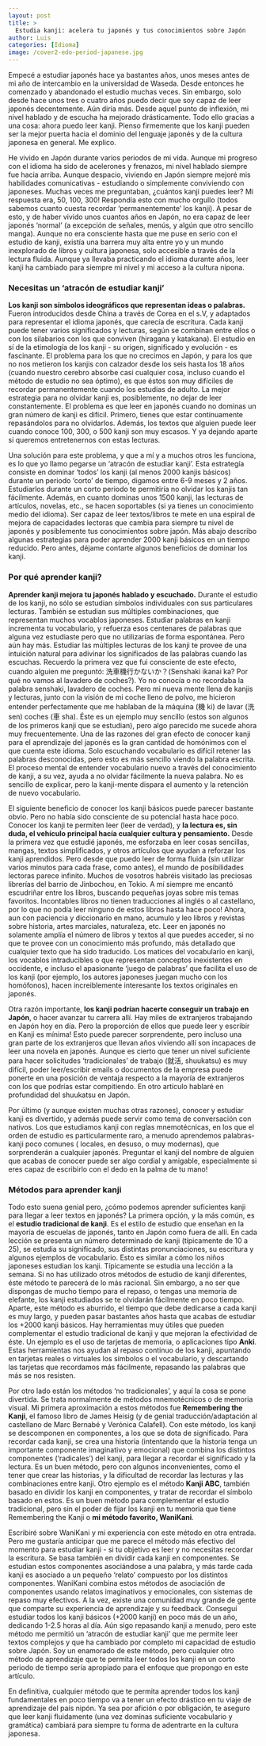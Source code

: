 ```yaml
---
layout: post
title: >
  Estudia kanji: acelera tu japonés y tus conocimientos sobre Japón
author: Luis
categories: [Idioma]
image: /cover2-edo-period-japanese.jpg
---
```


Empecé a estudiar japonés hace ya bastantes años, unos meses antes de mi año de intercambio en la universidad de Waseda. Desde entonces he comenzado y abandonado el estudio muchas veces. Sin embargo, solo desde hace unos tres o cuatro años puedo decir que soy capaz de leer japonés decentemente. Aún diría más. Desde aquel punto de inflexión, mi nivel hablado y de escucha ha mejorado drásticamente. Todo ello gracias a una cosa: ahora puedo leer kanji. Pienso firmemente que los kanji pueden ser la mejor puerta hacia el dominio del lenguaje japonés y de la cultura japonesa en general. Me explico.

He vivido en Japón durante varios periodos de mi vida. Aunque mi progreso con el idioma ha sido de acelerones y frenazos, mi nivel hablado siempre fue hacia arriba. Aunque despacio, viviendo en Japón siempre mejoré mis habilidades comunicativas - estudiando o simplemente conviviendo con japoneses. Muchas veces me preguntaban, ¿cuántos kanji puedes leer? Mi respuesta era, 50, 100, 300! Respondía esto con mucho orgullo (todos sabemos cuanto cuesta recordar ‘permanentemente’ los kanji). A pesar de esto, y de haber vivido unos cuantos años en Japón, no era capaz de leer japonés ‘normal’ (a excepción de señales, menús, y algún que otro sencillo manga). Aunque no era consciente hasta que me puse en serio con el estudio de kanji, existía una barrera muy alta entre yo y un mundo inexplorado de libros y cultura japonesa, solo accesible a través de la lectura fluida. Aunque ya llevaba practicando el idioma durante años, leer kanji ha cambiado para siempre mi nivel y mi acceso a la cultura nipona. 

### Necesitas un ‘atracón de estudiar kanji’

**Los kanji son símbolos ideográficos que representan ideas o palabras.** Fueron introducidos desde China a través de Corea en el s.V,  y adaptados para representar el idioma japonés, que carecía de escritura. Cada kanji puede tener varios significados y lecturas, según se combinan entre ellos o con los silabarios con los que conviven (hiragana y katakana). El estudio en sí de la etimología de los kanji - su origen, significado y evolución -  es fascinante. El problema para los que no crecimos en Japón, y para los que no nos metieron los kanjis con calzador desde los seis hasta los 18 años (cuando nuestro cerebro absorbe casi cualquier cosa, incluso cuando el método de estudio no sea óptimo), es que éstos son muy difíciles de recordar permanentemente cuando los estudias de adulto. La mejor estrategia para no olvidar kanji es, posiblemente, no dejar de leer constantemente. El problema es que leer en japonés cuando no dominas un gran número de kanji es difícil. Primero, tienes que estar continuamente repasándolos para no olvidarlos. Además, los textos que alguien puede leer cuando conoce 100, 300, o 500 kanji son muy escasos. Y ya dejando aparte si queremos entretenernos con estas lecturas. 

Una solución para este problema, y que a mí y a muchos otros les funciona, es lo que yo llamo pegarse un ‘atracón de estudiar kanji’. Esta estrategía consiste en dominar ‘todos’ los kanji (al menos 2000 kanjis básicos) durante un periodo ‘corto’ de tiempo, digamos entre 6-9 meses y 2 años. Estudiarlos durante un corto periodo te permitiría no olvidar los kanjis tan fácilmente. Además, en cuanto dominas unos 1500 kanji, las lecturas de artículos, novelas, etc., se hacen soportables (si ya tienes un conocimiento medio del idioma). Ser capaz de leer textos/libros te mete en una espiral de mejora de capacidades lectoras que cambia para siempre tu nivel de japonés y posiblemente tus conocimientos sobre japón. Más abajo describo algunas estrategias para poder aprender 2000 kanji básicos en un tiempo reducido. Pero antes, déjame contarte algunos beneficios de dominar los kanji. 

### Por qué aprender kanji?

 **Aprender kanji mejora tu japonés hablado y escuchado.** Durante el estudio de los kanji, no sólo se estudian símbolos individuales con sus particulares lecturas. También se estudian sus múltiples combinaciones, que representan muchos vocablos japoneses. Estudiar palabras en kanji incrementa tu vocabulario, y refuerza esos centenares de palabras que alguna vez estudiaste pero que no utilizarías de forma espontánea. Pero aún hay más. Estudiar las múltiples lecturas de los kanji te provee de una intuición natural para adivinar los significados de las palabras cuando las escuchas. Recuerdo la primera vez que fui consciente de este efecto, cuando alguien me preguntó: 洗車機行かないか？(Senshaki ikanai ka? Por qué no vamos al lavadero de coches?). Yo no conocía o no recordaba la palabra senshaki, lavadero de coches. Pero mi nueva mente llena de kanjis y lecturas, junto con la visión de mi coche lleno de polvo, me hicieron entender perfectamente que me hablaban de la máquina (機 ki) de lavar (洗 sen) coches (車 sha). Éste es un ejemplo muy sencillo (estos son algunos de los primeros kanji que se estudian), pero algo parecido me sucede ahora muy frecuentemente. Una de las razones del gran efecto de conocer kanji para el aprendizaje del japonés es la gran cantidad de homónimos con el que cuenta este idioma. Solo escuchando vocabulario es difícil retener las palabras desconocidas, pero esto es más sencillo viendo la palabra escrita. El proceso mental de entender vocabulario nuevo a través del conocimiento de kanji, a su vez, ayuda a no olvidar fácilmente la nueva palabra. No es sencillo de explicar, pero la kanji-mente dispara el aumento y la retención de nuevo vocabulario.

El siguiente beneficio de conocer los kanji básicos puede parecer bastante obvio. Pero no había sido consciente de su potencial hasta hace poco. Conocer los kanji te permiten leer (leer de verdad), y **la lectura es, sin duda, el vehículo principal hacía cualquier cultura y pensamiento.** Desde la primera vez que estudié japonés, me esforzaba en leer cosas sencillas, mangas, textos simplificados, y otros artículos que ayudan a reforzar los kanji aprendidos. Pero desde que puedo leer de forma fluida (sin utilizar varios minutos para cada frase, como antes), el mundo de posibilidades lectoras parece infinito. Muchos de vosotros habréis visitado las preciosas librerías del barrio de Jinbochou, en Tokio. A mí siempre me encantó escudriñar entre los libros, buscando pequeñas joyas sobre mis temas favoritos. Incontables libros no tienen traducciones al inglés o al castellano, por lo que no podía leer ninguno de estos libros hasta hace poco! Ahora, aun con paciencia y diccionario en mano, acumulo y leo libros y revistas sobre historia, artes marciales, naturaleza, etc. Leer en japonés no solamente amplía el número de libros y textos al que puedes acceder, si no que te provee con un conocimiento más profundo, más detallado que cualquier texto que ha sido traducido. Los matices del vocabulario en kanji, los vocablos intraducibles o que representan conceptos inexistentes en occidente, e incluso el apasionante ‘juego de palabras’ que facilita el uso de los kanji (por ejemplo, los autores japoneses juegan mucho con los homófonos), hacen increiblemente interesante los textos originales en japonés. 

Otra razón importante, **los kanji podrían hacerte conseguir un trabajo en Japón**, o hacer avanzar tu carrera allí. Hay miles de extranjeros trabajando en Japón hoy en día. Pero la proporción de ellos que puede leer y escribir en Kanji es mínima! Esto puede parecer sorprendente, pero incluso una gran parte de los extranjeros que llevan años viviendo allí son incapaces de leer una novela en japonés. Aunque es cierto que tener un nivel suficiente para hacer solicitudes ‘tradicionales’ de trabajo (就活, shuukatsu) es muy difícil, poder leer/escribir emails o documentos de la empresa puede ponerte en una posición de ventaja respecto a la mayoría de extranjeros con los que podrías estar compitiendo. En otro artículo hablaré en profundidad del shuukatsu en Japón. 

Por último (y aunque existen muchas otras razones), conocer y estudiar kanji es divertido, y además puede servir como tema de conversación con nativos. Los que estudiamos kanji con reglas mnemotécnicas, en los que el orden de estudio es particularmente raro, a menudo aprendemos palabras-kanji poco comunes ( locales, en desuso, o muy modernas), que sorprenderán a cualquier japonés. Preguntar el kanji del nombre de alguien que acabas de conocer puede ser algo cordial y amigable, especialmente si eres capaz de escribirlo con el dedo en la palma de tu mano!

### Métodos para aprender kanji

Todo esto suena genial pero, ¿cómo podemos aprender suficientes kanji para llegar a leer textos en japonés? La primera opción, y la más común, es el **estudio tradicional de kanji**. Es el estilo de estudio que enseñan en la mayoría de escuelas de japonés, tanto en Japón como fuera de allí. En cada lección se presenta un número determinado de kanji (típicamente de 10 a 25), se estudia su significado, sus distintas pronunciaciones, su escritura y algunos ejemplos de vocabulario. Esto es similar a cómo los niños japoneses estudian los kanji. Típicamente se estudia una lección a la semana. Si no has utilizado otros métodos de estudio de kanji diferentes, éste método te parecerá de lo más racional. Sin embargo, a no ser que dispongas de mucho tiempo para el repaso, o tengas una memoria de elefante, los kanji estudiados se te olvidarán fácilmente en poco tiempo. Aparte, este método es aburrido, el tiempo que debe dedicarse a cada kanji es muy largo, y pueden pasar bastantes años hasta que acabas de estudiar los +2000 kanji básicos. Hay herramientas muy útiles que pueden complementar el estudio tradicional de kanji y que mejoran la efectividad de éste. Un ejemplo es el uso de tarjetas de memoria, o aplicaciones tipo **Anki**. Estas herramientas nos ayudan al repaso continuo de los kanji, apuntando en tarjetas reales o virtuales los símbolos o el vocabulario, y descartando las tarjetas que recordamos más fácilmente, repasando las palabras que más se nos resisten. 

Por otro lado están los métodos ‘no tradicionales’, y aquí la cosa se pone divertida. Se trata normalmente de métodos mnemotécnicos o de memoria visual. Mi primera aproximación a estos métodos fue **Remembering the Kanji**, el famoso libro de James Heisig (y de genial traducción/adaptación al castellano de Marc Bernabé y Verónica Calafell). Con este método, los kanji se descomponen en componentes, a los que se dota de significado. Para recordar cada kanji, se crea una historia (intentando que la historia tenga un importante componente imaginativo y emocional) que combina los distintos componentes (‘radicales’) del kanji, para llegar a recordar el significado y la lectura. Es un buen método, pero con algunos inconvenientes, como el tener que crear las historias, y la dificultad de recordar las lecturas y las combinaciones entre kanji. Otro ejemplo es el método **Kanji ABC**, también basado en dividir los kanji en componentes, y tratar de recordar el símbolo basado en estos. Es un buen método para complementar el estudio tradicional, pero sin el poder de fijar los kanji en tu memoria que tiene Remembering the Kanji o **mi método favorito, WaniKani**.

Escribiré sobre WaniKani y mi experiencia con este método en otra entrada. Pero me gustaría anticipar que me parece el método más efectivo del momento para estudiar kanji - si tu objetivo es leer y no necesitas recordar la escritura. Se basa también en dividir cada kanji en componentes. Se estudian estos componentes asociándose a una palabra, y más tarde cada kanji es asociado a un pequeño ‘relato’ compuesto por los distintos componentes. WaniKani combina estos métodos de asociación de componentes usando relatos imaginativos y emocionales, con sistemas de repaso muy efectivos. A la vez, existe una comunidad muy grande de gente que comparte su experiencia de aprendizaje y su feedback. Conseguí estudiar todos los kanji básicos (+2000 kanji) en poco más de un año, dedicando 1-2.5 horas al día. Aún sigo repasando kanji a menudo, pero este método me permitió un ‘atracón de estudiar kanji’ que me permite leer textos complejos y que ha cambiado por completo mi capacidad de estudio sobre Japón. Soy un enamorado de este método, pero cualquier otro método de aprendizaje que te permita leer todos los kanji en un corto periodo de tiempo sería apropiado para el enfoque que propongo en este artículo. 



En definitiva, cualquier método que te permita aprender todos los kanji fundamentales en poco tiempo va a tener un efecto drástico en tu viaje de aprendizaje del país nipón. Ya sea por afición o por obligación, te aseguro que leer kanji fluidamente (una vez dominas suficiente vocabulario y gramática) cambiará para siempre tu forma de adentrarte en la cultura japonesa. 

